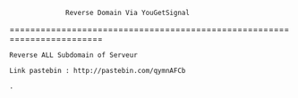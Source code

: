                   Reverse Domain Via YouGetSignal
========================================================================

    Reverse ALL Subdomain of Serveur
    
    Link pastebin : http://pastebin.com/qymnAFCb
    
    .
